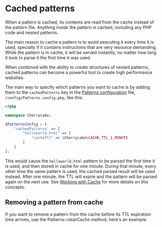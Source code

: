 # Cached patterns

When a pattern is cached, its contents are read from the cache instead of the pattern file. Anything inside the pattern is cached, including any PHP code and nested patterns.

The main reason to cache a pattern is to avoid executing it every time it is used, specially if it contains instructions that are very resource demanding. While the pattern is in cache, it will be served instantly, no matter how long it took to parse it the first time it was used.

When combined with the ability to create structures of nested patterns, cached patterns can become a powerful tool to create high performance websites.

The main way to specify which patterns you want to cache is by adding them to the `cachedPatterns` key in the [Patterns configuration](../../architecture/patterns.md) file, `/config/Patterns.config.php`, like this:

```php
<?php

namespace Cherrycake;

$PatternsConfig = [
    "cachedPatterns" => [
        "helloworld.html" => [
            "cacheTtl" => \Cherrycake\CACHE_TTL_1_MINUTE
        ]
    ]
];
```

This would cause the `helloworld.html` pattern to be parsed the first time it is used, and then stored in cache for one minute. During that minute, every other time the same pattern is used, the cached parsed result will be used instead. After one minute, the TTL will expire and the pattern will be parsed again on the next use. See [Working with Cache](../cache-guide/) for more details on this concepts.

## Removing a pattern from cache

If you want to remove a pattern from the cache before its TTL expiration time arrives, use the Patterns::clearCache method, here's an example:

